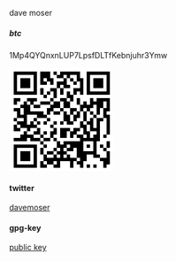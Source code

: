 dave moser

##### btc

1Mp4QYQnxnLUP7LpsfDLTfKebnjuhr3Ymw

![btc](assets/btc.png)

#### twitter

[davemoser](https://twitter.com/@davemoser_tw)

#### gpg-key

[public key](assets/key.txt)
